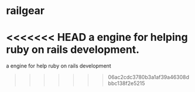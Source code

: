 railgear
========

<<<<<<< HEAD
a engine for helping ruby on rails development.
=======
a engine for help ruby on rails development
>>>>>>> 06ac2cdc3780b3a1af39a46308dbbc138f2e5215
